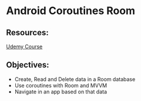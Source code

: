 # Android Coroutines Room

## Resources: 
[Udemy Course](https://globant.udemy.com/course/coroutines/learn/lecture/17371936#overview)

## Objectives:

- Create, Read and Delete data in a Room database
- Use coroutines with Room and MVVM
- Navigate in an app based on that data

